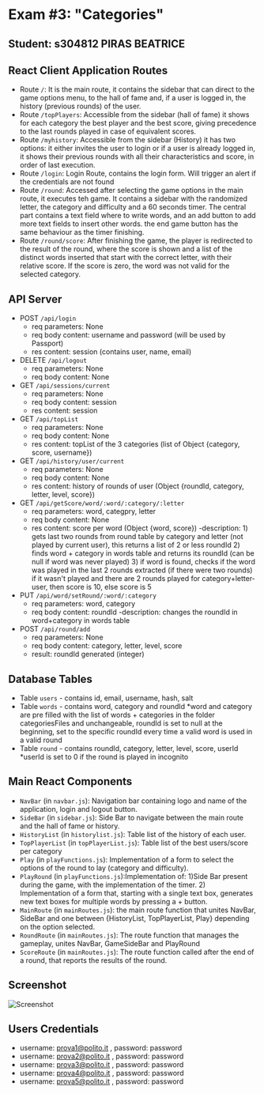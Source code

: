 # Exam #3: "Categories"
## Student: s304812 PIRAS BEATRICE 

## React Client Application Routes

- Route `/`: It is the main route, it contains the sidebar that can direct to the game options menu, to the hall of fame and, if a user is logged in, the history (previous rounds) of the user.
- Route `/topPlayers`: Accessible from the sidebar (hall of fame) it shows for each category the best player and the best score, giving precedence to the last rounds played in case of equivalent scores.
- Route `/myhistory`: Accessible from the sidebar (History) it has two options: it either invites the user to login or if a user is already logged in, it shows their previous rounds with all their characteristics and score, in order of last execution.
- Route `/login`: Login Route, contains the login form. Will trigger an alert if the credentials are not found
- Route `/round`: Accessed after selecting the game options in the main route, it executes teh game. It contains a sidebar with the randomized letter, the category and difficulty and a 60 seconds timer. The central part contains a text field where to write words, and an add button to add more text fields to insert other words. the end game button has the same behaviour as the timer finishing.
- Route `/round/score`: After finishing the game, the player is redirected to the result of the round, where the score is shown and a list of the distinct words inserted that start with the correct letter, with their relative score. If the score is zero, the word was not valid for the selected category.

## API Server

- POST `/api/login`
  - req parameters: None
  - req body content: username and password (will be used by Passport)
  - res content: session (contains user, name, email)
- DELETE `/api/logout`
  - req parameters: None
  - req body content: None
- GET `/api/sessions/current`
  - req parameters: None
  - req body content: session
  - res content: session
- GET `/api/topList`
  - req parameters: None
  - req body content: None
  - res content: topList of the 3 categories (list of Object {category, score, username})
- GET `/api/history/user/current`
  - req parameters: None
  - req body content: None
  - res content: history of rounds of user (Object {roundId, category, letter, level, score})
- GET `/api/getScore/word/:word/:category/:letter`
  - req parameters: word, categpry, letter
  - req body content: None
  - res content: score per word (Object {word, score})
  -description:  1) gets last two rounds from round table by category and letter (not   played by current user), this returns a list of 2 or less roundId
                2) finds word + category in words table and returns its roundId (can be null if word was never played)
                3) if word is found, checks if the word was played in the last 2 rounds extracted (if there were two rounds) if it wasn't played and there are 2 rounds played for category+letter-user, then score is 10, else score is 5
- PUT `/api/word/setRound/:word/:category`
  - req parameters: word, category
  - req body content: roundId
  -description: changes the roundId in word+category in words table
- POST `/api/round/add`
  - req parameters: None
  - req body content: category, letter, level, score
  - result: roundId generated (integer)



## Database Tables

- Table `users` - contains id, email, username, hash, salt
- Table `words` - contains word, category and roundId 
          *word and category are pre filled with the list of words + categories in the folder categoriesFiles and unchangeable, roundId is set to null at the beginning, set to the specific roundId every time a valid word is used in a valid round
- Table `round` - contains roundId, category, letter, level, score, userId 
          *userId is set to 0 if the round is played in incognito


## Main React Components

- `NavBar` (in `navbar.js`): Navigation bar containing logo and name of the application, login and logout button.
- `SideBar` (in `sidebar.js`): Side Bar to navigate between the main route and the hall of fame or history.
- `HistoryList` (in `historylist.js`): Table list of the history of each user.
- `TopPlayerList` (in `topPlayerList.js`): Table list of the best users/score per category
- `Play` (in `playFunctions.js`): Implementation of a form  to select the options of the round to lay (category and difficulty).
- `PlayRound` (in `playFunctions.js`):Implementation of: 1)Side Bar present during the game, with the implementation of the timer. 2) Implementation of a form that, starting with a single text box, generates new text boxes for multiple words by pressing a + button.  
- `MainRoute` (in `mainRoutes.js`): the main route function that unites NavBar, SideBar and one between {HistoryList, TopPlayerList, Play} depending on the option selected.
- `RoundRoute` (in `mainRoutes.js`): The route function that manages the gameplay, unites NavBar, GameSideBar and PlayRound
- `ScoreRoute` (in `mainRoutes.js`): The route function called after the end of a round, that reports the results of the round.


## Screenshot

![Screenshot](./img/screenshot.jpg)

## Users Credentials

- username: prova1@polito.it , password: password
- username: prova2@polito.it , password: password
- username: prova3@polito.it , password: password
- username: prova4@polito.it , password: password
- username: prova5@polito.it , password: password
